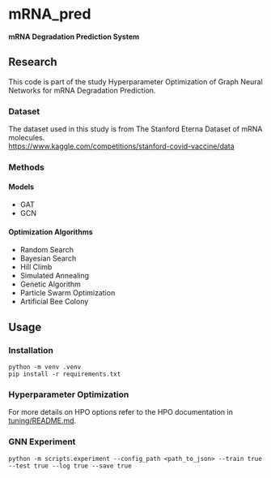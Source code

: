 # mRNA_pred
**mRNA Degradation Prediction System**

## Research
This code is part of the study Hyperparameter Optimization of Graph Neural Networks for mRNA Degradation Prediction.

### Dataset
The dataset used in this study is from The Stanford Eterna Dataset of mRNA molecules. <br />
https://www.kaggle.com/competitions/stanford-covid-vaccine/data

### Methods
#### Models
- GAT
- GCN

#### Optimization Algorithms
- Random Search
- Bayesian Search
- Hill Climb
- Simulated Annealing
- Genetic Algorithm
- Particle Swarm Optimization
- Artificial Bee Colony

## Usage

### Installation
```
python -m venv .venv
pip install -r requirements.txt
```

### Hyperparameter Optimization
For more details on HPO options refer to the HPO documentation in [tuning/README.md](tuning/README.md).

### GNN Experiment
```
python -m scripts.experiment --config_path <path_to_json> --train true --test true --log true --save true
```
